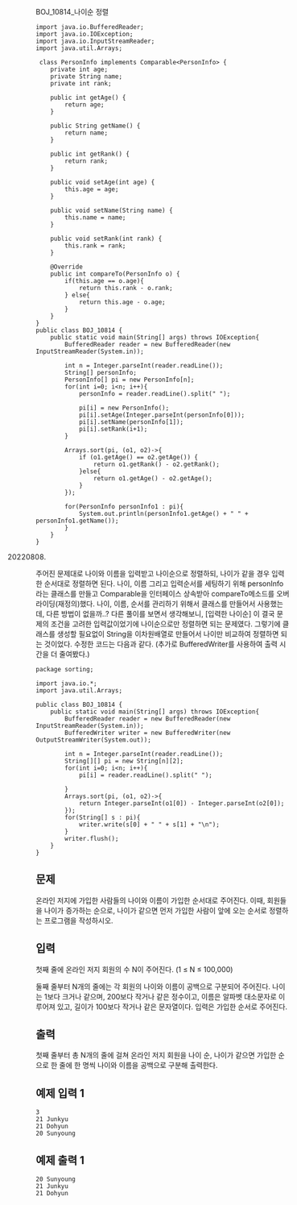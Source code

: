 BOJ_10814_나이순 정렬

```
import java.io.BufferedReader;
import java.io.IOException;
import java.io.InputStreamReader;
import java.util.Arrays;

 class PersonInfo implements Comparable<PersonInfo> {
    private int age;
    private String name;
    private int rank;

    public int getAge() {
        return age;
    }

    public String getName() {
        return name;
    }

    public int getRank() {
        return rank;
    }

    public void setAge(int age) {
        this.age = age;
    }

    public void setName(String name) {
        this.name = name;
    }

    public void setRank(int rank) {
        this.rank = rank;
    }

    @Override
    public int compareTo(PersonInfo o) {
        if(this.age == o.age){
            return this.rank - o.rank;
        } else{
            return this.age - o.age;
        }
    }
}
public class BOJ_10814 {
    public static void main(String[] args) throws IOException{
        BufferedReader reader = new BufferedReader(new InputStreamReader(System.in));

        int n = Integer.parseInt(reader.readLine());
        String[] personInfo;
        PersonInfo[] pi = new PersonInfo[n];
        for(int i=0; i<n; i++){
            personInfo = reader.readLine().split(" ");

            pi[i] = new PersonInfo();
            pi[i].setAge(Integer.parseInt(personInfo[0]));
            pi[i].setName(personInfo[1]);
            pi[i].setRank(i+1);
        }

        Arrays.sort(pi, (o1, o2)->{
            if (o1.getAge() == o2.getAge()) {
                return o1.getRank() - o2.getRank();
            }else{
                return o1.getAge() - o2.getAge();
            }
        });

        for(PersonInfo personInfo1 : pi){
            System.out.println(personInfo1.getAge() + " " + personInfo1.getName());
        }
    }
}
```

20220808.
주어진 문제대로 나이와 이름을 입력받고 나이순으로 정렬하되, 나이가 같을 경우 입력한 순서대로 정렬하면 된다.
나이, 이름 그리고 입력순서를 세팅하기 위해 personInfo 라는 클래스를 만들고 Comparable을 인터페이스 상속받아 compareTo메소드를 오버라이딩(재정의)했다. 나이, 이름, 순서를 관리하기 위해서 클래스를 만들어서 사용했는데, 다른 방법이 없을까..?
다른 풀이를 보면서 생각해보니, [입력한 나이순] 이 결국 문제의 조건을 고려한 입력값이었기에 나이순으로만 정렬하면 되는 문제였다.
그렇기에 클래스를 생성할 필요없이 String을 이차원배열로 만들어서 나이만 비교하여 정렬하면 되는 것이었다. 
수정한 코드는 다음과 같다. (추가로 BufferedWriter를 사용하여 출력 시간을 더 줄여봤다.)

```
package sorting;

import java.io.*;
import java.util.Arrays;

public class BOJ_10814 {
    public static void main(String[] args) throws IOException{
        BufferedReader reader = new BufferedReader(new InputStreamReader(System.in));
        BufferedWriter writer = new BufferedWriter(new OutputStreamWriter(System.out));

        int n = Integer.parseInt(reader.readLine());
        String[][] pi = new String[n][2];
        for(int i=0; i<n; i++){
            pi[i] = reader.readLine().split(" ");

        }
        Arrays.sort(pi, (o1, o2)->{
            return Integer.parseInt(o1[0]) - Integer.parseInt(o2[0]);
        });
        for(String[] s : pi){
            writer.write(s[0] + " " + s[1] + "\n");
        }
        writer.flush();
    }
}
```



## 문제

온라인 저지에 가입한 사람들의 나이와 이름이 가입한 순서대로 주어진다. 이때, 회원들을 나이가 증가하는 순으로, 나이가 같으면 먼저 가입한 사람이 앞에 오는 순서로 정렬하는 프로그램을 작성하시오.

## 입력

첫째 줄에 온라인 저지 회원의 수 N이 주어진다. (1 ≤ N ≤ 100,000)

둘째 줄부터 N개의 줄에는 각 회원의 나이와 이름이 공백으로 구분되어 주어진다. 나이는 1보다 크거나 같으며, 200보다 작거나 같은 정수이고, 이름은 알파벳 대소문자로 이루어져 있고, 길이가 100보다 작거나 같은 문자열이다. 입력은 가입한 순서로 주어진다.

## 출력

첫째 줄부터 총 N개의 줄에 걸쳐 온라인 저지 회원을 나이 순, 나이가 같으면 가입한 순으로 한 줄에 한 명씩 나이와 이름을 공백으로 구분해 출력한다.

## 예제 입력 1 

```
3
21 Junkyu
21 Dohyun
20 Sunyoung
```

## 예제 출력 1 

```
20 Sunyoung
21 Junkyu
21 Dohyun
```